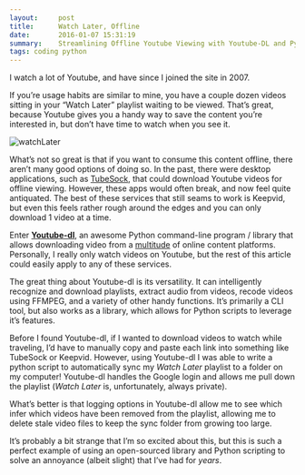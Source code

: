 ```yaml
---
layout:     post
title:      Watch Later, Offline
date:       2016-01-07 15:31:19
summary:    Streamlining Offline Youtube Viewing with Youtube-DL and Python
tags: coding python
---
```


I watch a lot of Youtube, and have since I joined the site in 2007.

If you’re usage habits are similar to mine, you have a couple dozen videos sitting in your “Watch Later” playlist waiting to be viewed. That’s great, because Youtube gives you a handy way to save the content you’re interested in, but don’t have time to watch when you see it.

![watchLater](https://cdn-images-1.medium.com/max/1600/1*jbci0mqf9Ui1FwDBUmAwPw.png)

What’s not so great is that if you want to consume this content offline, there aren’t many good options of doing so. In the past, there were desktop applications, such as [TubeSock](http://stinkbot.com/), that could download Youtube videos for offline viewing. However, these apps would often break, and now feel quite antiquated. The best of these services that still seams to work is Keepvid, but even this feels rather rough around the edges and you can only download 1 video at a time.<!--break-->

Enter **[Youtube-dl](https://github.com/rg3/youtube-dl/)**, an awesome Python command-line program / library that allows downloading video from a [multitude](https://github.com/rg3/youtube-dl/blob/master/docs/supportedsites.md) of online content platforms. Personally, I really only watch videos on Youtube, but the rest of this article could easily apply to any of these services.

The great thing about Youtube-dl is its versatility. It can intelligently recognize and download playlists, extract audio from videos, recode videos using FFMPEG, and a variety of other handy functions. It’s primarily a CLI tool, but also works as a library, which allows for Python scripts to leverage it’s features.

Before I found Youtube-dl, if I wanted to download videos to watch while traveling, I’d have to manually copy and paste each link into something like TubeSock or Keepvid. However, using Youtube-dl I was able to write a python script to automatically sync my *Watch Later* playlist to a folder on my computer! Youtube-dl handles the Google login and allows me pull down the playlist (*Watch Later* is, unfortunately, always private).

What’s better is that logging options in Youtube-dl allow me to see which infer which videos have been removed from the playlist, allowing me to delete stale video files to keep the sync folder from growing too large.

It’s probably a bit strange that I’m so excited about this, but this is such a perfect example of using an open-sourced library and Python scripting to solve an annoyance (albeit slight) that I’ve had for *years*.